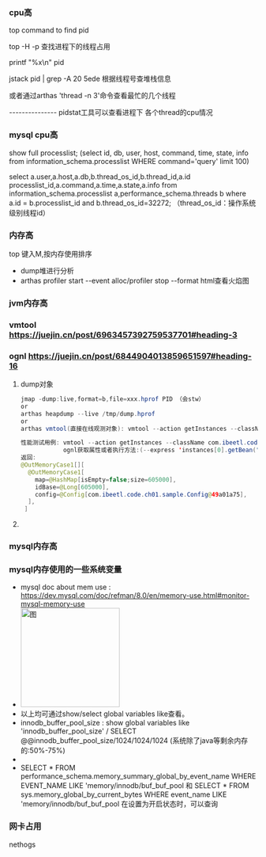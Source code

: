 ### cpu高
  top command to find pid
  
  top -H -p 查找进程下的线程占用
 
  printf "%x\n" pid 
  
  jstack pid | grep -A 20 5ede 根据线程号查堆栈信息
  
  或者通过arthas 'thread -n 3'命令查看最忙的几个线程
  
  --------------- pidstat工具可以查看进程下 各个thread的cpu情况
  
  
 
### mysql cpu高
  show full processlist; (select id, db, user, host, command, time, state, info from information_schema.processlist WHERE command='query' limit 100)
  
 select a.user,a.host,a.db,b.thread_os_id,b.thread_id,a.id processlist_id,a.command,a.time,a.state,a.info from information_schema.processlist a,performance_schema.threads b where a.id = b.processlist_id and b.thread_os_id=32272;
（thread_os_id：操作系统级别线程id）




### 内存高
  top 键入M,按内存使用排序
  - dump堆进行分析
  - arthas profiler start --event alloc/profiler stop --format html查看火焰图




### jvm内存高
### vmtool https://juejin.cn/post/6963457392759537701#heading-3
### ognl   https://juejin.cn/post/6844904013859651597#heading-16
   1. dump对象
      ```java
      jmap -dump:live,format=b,file=xxx.hprof PID （会stw）
      or
      arthas heapdump --live /tmp/dump.hprof
      or
      arthas vmtool(直接在线观测对象): vmtool --action getInstances --className java.util.HashMap --limit 10 -x5
      
      性能测试用例: vmtool --action getInstances --className com.ibeetl.code.ch01.test.OutMemoryCase1 -x 2  
                  ognl获取属性或者执行方法:(--express 'instances[0].getBean("userController").findUserById(1)')
      返回:
      @OutMemoryCase1[][
        @OutMemoryCase1[
          map=@HashMap[isEmpty=false;size=605000],
          idBase=@Long[605000],
          config=@Config[com.ibeetl.code.ch01.sample.Config@49a01a75],
        ],
       ]
      ```
   2. 
  
      




### mysql内存高
### mysql内存使用的一些系统变量
* mysql doc about mem use : https://dev.mysql.com/doc/refman/8.0/en/memory-use.html#monitor-mysql-memory-use
* <img width="200" alt="图" src="https://user-images.githubusercontent.com/46739345/172550252-54680051-442b-4c7b-a1b8-1906b3b8562d.png">
* 以上均可通过show/select global variables like查看。
* innodb_buffer_pool_size : show global variables like 'innodb_buffer_pool_size' / SELECT @@innodb_buffer_pool_size/1024/1024/1024 (系统除了java等剩余内存   的:50%-75%)
* 
*    SELECT * FROM performance_schema.memory_summary_global_by_event_name WHERE EVENT_NAME LIKE 'memory/innodb/buf_buf_pool 和
     SELECT * FROM sys.memory_global_by_current_bytes WHERE event_name LIKE 'memory/innodb/buf_buf_pool 在设置为开启状态时，可以查询







### 网卡占用
  nethogs
